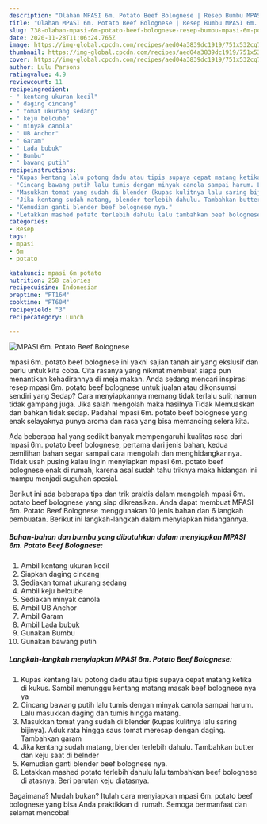 ```yaml
---
description: "Olahan MPASI 6m. Potato Beef Bolognese | Resep Bumbu MPASI 6m. Potato Beef Bolognese Yang Enak Banget"
title: "Olahan MPASI 6m. Potato Beef Bolognese | Resep Bumbu MPASI 6m. Potato Beef Bolognese Yang Enak Banget"
slug: 738-olahan-mpasi-6m-potato-beef-bolognese-resep-bumbu-mpasi-6m-potato-beef-bolognese-yang-enak-banget
date: 2020-11-28T11:06:24.765Z
image: https://img-global.cpcdn.com/recipes/aed04a3839dc1919/751x532cq70/mpasi-6m-potato-beef-bolognese-foto-resep-utama.jpg
thumbnail: https://img-global.cpcdn.com/recipes/aed04a3839dc1919/751x532cq70/mpasi-6m-potato-beef-bolognese-foto-resep-utama.jpg
cover: https://img-global.cpcdn.com/recipes/aed04a3839dc1919/751x532cq70/mpasi-6m-potato-beef-bolognese-foto-resep-utama.jpg
author: Lulu Parsons
ratingvalue: 4.9
reviewcount: 11
recipeingredient:
- " kentang ukuran kecil"
- " daging cincang"
- " tomat ukurang sedang"
- " keju belcube"
- " minyak canola"
- " UB Anchor"
- " Garam"
- " Lada bubuk"
- " Bumbu"
- " bawang putih"
recipeinstructions:
- "Kupas kentang lalu potong dadu atau tipis supaya cepat matang ketika di kukus. Sambil menunggu kentang matang masak beef bolognese nya ya"
- "Cincang bawang putih lalu tumis dengan minyak canola sampai harum. Lalu masukkan daging dan tumis hingga matang."
- "Masukkan tomat yang sudah di blender (kupas kulitnya lalu saring bijinya). Aduk rata hingga saus tomat meresap dengan daging. Tambahkan garam"
- "Jika kentang sudah matang, blender terlebih dahulu. Tambahkan butter dan keju saat di belnder"
- "Kemudian ganti blender beef bolognese nya."
- "Letakkan mashed potato terlebih dahulu lalu tambahkan beef bolognese di atasnya. Beri parutan keju diatasnya."
categories:
- Resep
tags:
- mpasi
- 6m
- potato

katakunci: mpasi 6m potato 
nutrition: 258 calories
recipecuisine: Indonesian
preptime: "PT16M"
cooktime: "PT60M"
recipeyield: "3"
recipecategory: Lunch

---
```



![MPASI 6m. Potato Beef Bolognese](https://img-global.cpcdn.com/recipes/aed04a3839dc1919/751x532cq70/mpasi-6m-potato-beef-bolognese-foto-resep-utama.jpg)


mpasi 6m. potato beef bolognese ini yakni sajian tanah air yang ekslusif dan perlu untuk kita coba. Cita rasanya yang nikmat membuat siapa pun menantikan kehadirannya di meja makan.
Anda sedang mencari inspirasi resep mpasi 6m. potato beef bolognese untuk jualan atau dikonsumsi sendiri yang Sedap? Cara menyiapkannya memang tidak terlalu sulit namun tidak gampang juga. Jika salah mengolah maka hasilnya Tidak Memuaskan dan bahkan tidak sedap. Padahal mpasi 6m. potato beef bolognese yang enak selayaknya punya aroma dan rasa yang bisa memancing selera kita.



Ada beberapa hal yang sedikit banyak mempengaruhi kualitas rasa dari mpasi 6m. potato beef bolognese, pertama dari jenis bahan, kedua pemilihan bahan segar sampai cara mengolah dan menghidangkannya. Tidak usah pusing kalau ingin menyiapkan mpasi 6m. potato beef bolognese enak di rumah, karena asal sudah tahu triknya maka hidangan ini mampu menjadi suguhan spesial.


Berikut ini ada beberapa tips dan trik praktis dalam mengolah mpasi 6m. potato beef bolognese yang siap dikreasikan. Anda dapat membuat MPASI 6m. Potato Beef Bolognese menggunakan 10 jenis bahan dan 6 langkah pembuatan. Berikut ini langkah-langkah dalam menyiapkan hidangannya.

<!--inarticleads1-->

##### Bahan-bahan dan bumbu yang dibutuhkan dalam menyiapkan MPASI 6m. Potato Beef Bolognese:

1. Ambil  kentang ukuran kecil
1. Siapkan  daging cincang
1. Sediakan  tomat ukurang sedang
1. Ambil  keju belcube
1. Sediakan  minyak canola
1. Ambil  UB Anchor
1. Ambil  Garam
1. Ambil  Lada bubuk
1. Gunakan  Bumbu
1. Gunakan  bawang putih




<!--inarticleads2-->

##### Langkah-langkah menyiapkan MPASI 6m. Potato Beef Bolognese:

1. Kupas kentang lalu potong dadu atau tipis supaya cepat matang ketika di kukus. Sambil menunggu kentang matang masak beef bolognese nya ya
1. Cincang bawang putih lalu tumis dengan minyak canola sampai harum. Lalu masukkan daging dan tumis hingga matang.
1. Masukkan tomat yang sudah di blender (kupas kulitnya lalu saring bijinya). Aduk rata hingga saus tomat meresap dengan daging. Tambahkan garam
1. Jika kentang sudah matang, blender terlebih dahulu. Tambahkan butter dan keju saat di belnder
1. Kemudian ganti blender beef bolognese nya.
1. Letakkan mashed potato terlebih dahulu lalu tambahkan beef bolognese di atasnya. Beri parutan keju diatasnya.




Bagaimana? Mudah bukan? Itulah cara menyiapkan mpasi 6m. potato beef bolognese yang bisa Anda praktikkan di rumah. Semoga bermanfaat dan selamat mencoba!
